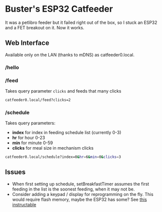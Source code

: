 # Buster's ESP32 Catfeeder

It was a petlibro feeder but it failed right out of the box, so I stuck an ESP32 and a FET breakout on it. Now it works. 

## Web Interface

Available only on the LAN (thanks to mDNS) as catfeeder0.local.

### /hello

### /feed

Takes query parameter `clicks` and feeds that many clicks

```bash
catfeeder0.local/feed?clicks=2
```

### /schedule

Takes query parameters:
- **index** for index in feeding schedule list (currently 0-3)
- **hr** for hour 0-23
- **min** for minute 0-59
- **clicks** for meal size in mechanism clicks

```bash
catfeeder0.local/schedule?index=0&hr=6&min=0&clicks=3
```

## Issues

- When first setting up schedule, setBreakfastTimer assumes the first feeding in the list is the soonest feeding, when it may not be. 
- Consider adding a keypad / display for reprogramming on the fly. This would require flash memory, maybe the ESP32 has some? See [this instructable](https://www.instructables.com/Time-Controlled-Relay-Arduino-UNO-Joystick-UImenu-/)